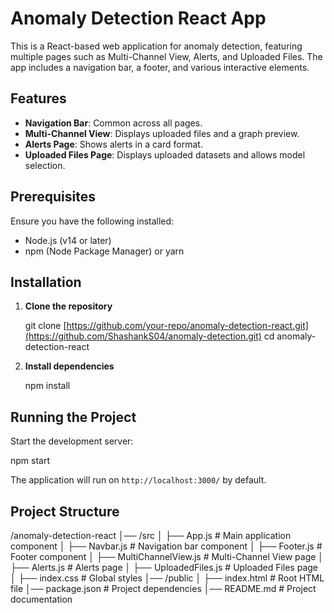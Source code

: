 # Anomaly Detection React App

This is a React-based web application for anomaly detection, featuring multiple pages such as Multi-Channel View, Alerts, and Uploaded Files. The app includes a navigation bar, a footer, and various interactive elements.

## Features
- **Navigation Bar**: Common across all pages.
- **Multi-Channel View**: Displays uploaded files and a graph preview.
- **Alerts Page**: Shows alerts in a card format.
- **Uploaded Files Page**: Displays uploaded datasets and allows model selection.

## Prerequisites
Ensure you have the following installed:
- Node.js (v14 or later)
- npm (Node Package Manager) or yarn

## Installation
1. **Clone the repository**
   
   git clone [https://github.com/your-repo/anomaly-detection-react.git](https://github.com/ShashankS04/anomaly-detection.git)
   cd anomaly-detection-react
  

2. **Install dependencies**
 
   npm install
   

## Running the Project
Start the development server:

npm start


The application will run on `http://localhost:3000/` by default.

## Project Structure

/anomaly-detection-react
│── /src
│   ├── App.js              # Main application component
│   ├── Navbar.js           # Navigation bar component
│   ├── Footer.js           # Footer component
│   ├── MultiChannelView.js # Multi-Channel View page
│   ├── Alerts.js           # Alerts page
│   ├── UploadedFiles.js    # Uploaded Files page
│   ├── index.css           # Global styles
│── /public
│   ├── index.html          # Root HTML file
│── package.json           # Project dependencies
│── README.md              # Project documentation


